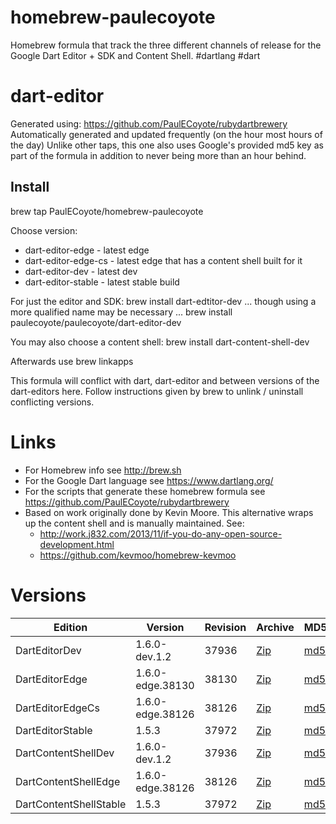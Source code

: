 homebrew-paulecoyote
====================

Homebrew formula that track the three different channels of release for the Google Dart Editor + SDK and Content Shell.  #dartlang #dart

dart-editor
===========

Generated using: https://github.com/PaulECoyote/rubydartbrewery
Automatically generated and updated frequently (on the hour most hours of the day)
Unlike other taps, this one also uses Google's provided md5 key as part of the formula in addition to never being more than an hour behind.

Install
-------
brew tap PaulECoyote/homebrew-paulecoyote

Choose version:
* dart-editor-edge - latest edge
* dart-editor-edge-cs - latest edge that has a content shell built for it
* dart-editor-dev - latest dev
* dart-editor-stable - latest stable build

For just the editor and SDK:
brew install dart-edtitor-dev
... though using a more qualified name may be necessary ...
brew install paulecoyote/paulecoyote/dart-editor-dev

You may also choose a content shell:
brew install dart-content-shell-dev

Afterwards use 
brew linkapps

This formula will conflict with dart, dart-editor and between versions of the dart-editors here.  Follow instructions given by brew to unlink / uninstall conflicting versions.

Links
=====
* For Homebrew info see http://brew.sh
* For the Google Dart language see https://www.dartlang.org/
* For the scripts that generate these homebrew formula see https://github.com/PaulECoyote/rubydartbrewery
* Based on work originally done by Kevin Moore. This alternative wraps up the content shell and is manually maintained.  See: 
    * http://work.j832.com/2013/11/if-you-do-any-open-source-development.html
    * https://github.com/kevmoo/homebrew-kevmoo

Versions
========
| Edition | Version | Revision | Archive | MD5 | Notes |
| ------- | ------- | -------- | ------- | --- | ----- |
| DartEditorDev | 1.6.0-dev.1.2 | 37936 | [Zip](http://storage.googleapis.com/dart-archive/channels/dev/release/37936/editor/darteditor-macos-x64.zip) | [md5](http://storage.googleapis.com/dart-archive/channels/dev/release/37936/editor/darteditor-macos-x64.zip.md5sum) | [Changes](http://storage.googleapis.com/dart-archive/channels/dev/release/latest/changelog.html) |
| DartEditorEdge | 1.6.0-edge.38130 | 38130 | [Zip](http://storage.googleapis.com/dart-archive/channels/be/raw/38130/editor/darteditor-macos-x64.zip) | [md5](http://storage.googleapis.com/dart-archive/channels/be/raw/38130/editor/darteditor-macos-x64.zip.md5sum) | - |
| DartEditorEdgeCs | 1.6.0-edge.38126 | 38126 | [Zip](http://storage.googleapis.com/dart-archive/channels/be/raw/38126/editor/darteditor-macos-x64.zip) | [md5](http://storage.googleapis.com/dart-archive/channels/be/raw/38126/editor/darteditor-macos-x64.zip.md5sum) | - |
| DartEditorStable | 1.5.3 | 37972 | [Zip](http://storage.googleapis.com/dart-archive/channels/stable/release/37972/editor/darteditor-macos-x64.zip) | [md5](http://storage.googleapis.com/dart-archive/channels/stable/release/37972/editor/darteditor-macos-x64.zip.md5sum) | [Changes](http://storage.googleapis.com/dart-archive/channels/stable/release/latest/changelog.html) |
| DartContentShellDev | 1.6.0-dev.1.2 | 37936 | [Zip](http://storage.googleapis.com/dart-archive/channels/dev/release/37936/dartium/content_shell-macos-ia32-release.zip) | [md5](http://storage.googleapis.com/dart-archive/channels/dev/release/37936/dartium/content_shell-macos-ia32-release.zip.md5sum) | - |
| DartContentShellEdge | 1.6.0-edge.38126 | 38126 | [Zip](http://storage.googleapis.com/dart-archive/channels/be/raw/38126/dartium/content_shell-macos-ia32-release.zip) | [md5](http://storage.googleapis.com/dart-archive/channels/be/raw/38126/dartium/content_shell-macos-ia32-release.zip.md5sum) | - |
| DartContentShellStable | 1.5.3 | 37972 | [Zip](http://storage.googleapis.com/dart-archive/channels/stable/release/37972/dartium/content_shell-macos-ia32-release.zip) | [md5](http://storage.googleapis.com/dart-archive/channels/stable/release/37972/dartium/content_shell-macos-ia32-release.zip.md5sum) | - |
